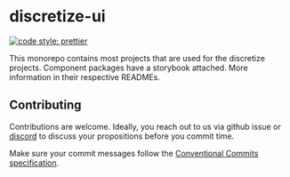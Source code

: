 # discretize-ui

[![code style: prettier](https://img.shields.io/badge/code_style-prettier-ff69b4.svg)](https://github.com/prettier/prettier)

This monorepo contains most projects that are used for the discretize projects. Component packages have a storybook attached. More information in their respective READMEs.

## Contributing

Contributions are welcome. Ideally, you reach out to us via github issue or [discord](https://discretize.eu) to discuss your propositions before you commit time.

Make sure your commit messages follow the [Conventional Commits specification](https://www.conventionalcommits.org/en/v1.0.0/#summary).
